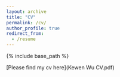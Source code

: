 ```yaml
---
layout: archive
title: "CV"
permalink: /cv/
author_profile: true
redirect_from:
  - /resume
---
```


{% include base_path %}

[Please find my cv here](Kewen Wu CV.pdf)
